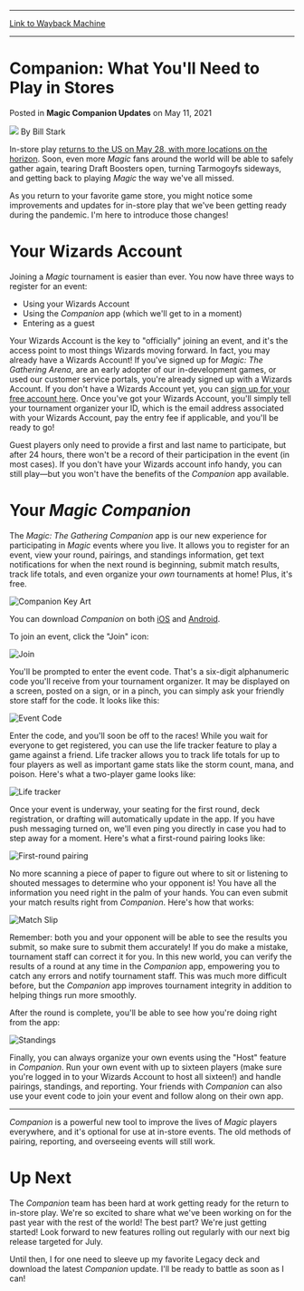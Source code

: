 
---
[Link to Wayback Machine](https://web.archive.org/web/20210511151829/https://magic.wizards.com/en/articles/archive/feature/companion-what-youll-need-play-stores-2021-05-11)

[_metadata_:wayback_url]:- "https://magic.wizards.com/en/articles/archive/feature/companion-what-youll-need-play-stores-2021-05-11"
[_metadata_:wayback_raw_url]:- "https://web.archive.org/web/20210511151829id_/https://magic.wizards.com/en/articles/archive/feature/companion-what-youll-need-play-stores-2021-05-11"
[_metadata_:wayback_capture_timestamp]:- "2021-05-11 15:18:29+00:00"
[_metadata_:publish_date]:- "2021-05-11"
[_metadata_:description]:- "Looking forward to playing at your local game store again? Want to run a draft night for your friends? Companion is our free app for you!"
[_metadata_:generator]:- "Drupal 7 (http://drupal.org)"
---


Companion: What You'll Need to Play in Stores
=============================================



 Posted in **Magic Companion Updates**
 on May 11, 2021 






![](https://media.magic.wizards.com/styles/auth_small/public/images/person/authorpic_BillStark.jpg)
By Bill Stark











In-store play [returns to the US on May 28, with more locations on the horizon](https://magic.wizards.com/en/articles/archive/news/welcome-summer-legend-2021-05-06). Soon, even more *Magic* fans around the world will be able to safely gather again, tearing Draft Boosters open, turning Tarmogoyfs sideways, and getting back to playing *Magic* the way we've all missed.


As you return to your favorite game store, you might notice some improvements and updates for in-store play that we've been getting ready during the pandemic. I'm here to introduce those changes!


Your Wizards Account
====================


Joining a *Magic* tournament is easier than ever. You now have three ways to register for an event:


* Using your Wizards Account
* Using the *Companion* app (which we'll get to in a moment)
* Entering as a guest

Your Wizards Account is the key to "officially" joining an event, and it's the access point to most things Wizards moving forward. In fact, you may already have a Wizards Account! If you've signed up for *Magic: The Gathering Arena*, are an early adopter of our in-development games, or used our customer service portals, you're already signed up with a Wizards Account. If you don't have a Wizards Account yet, you can [sign up for your free account here](https://myaccounts.wizards.com/). Once you've got your Wizards Account, you'll simply tell your tournament organizer your ID, which is the email address associated with your Wizards Account, pay the entry fee if applicable, and you'll be ready to go!


Guest players only need to provide a first and last name to participate, but after 24 hours, there won't be a record of their participation in the event (in most cases). If you don't have your Wizards account info handy, you can still play—but you won't have the benefits of the *Companion* app available.


Your *Magic* *Companion*
========================


The *Magic: The Gathering* *Companion* app is our new experience for participating in *Magic* events where you live. It allows you to register for an event, view your round, pairings, and standings information, get text notifications for when the next round is beginning, submit match results, track life totals, and even organize your *own* tournaments at home! Plus, it's free.


![Companion Key Art](https://media.wizards.com/2021/images/daily/sFprptgTuv.jpg)


You can download *Companion* on both [iOS](https://apps.apple.com/us/app/magic-the-gathering-companion/id1455161962?src=dailymtg) and [Android](https://play.google.com/store/apps/details?id=com.wizards.winter_orb&src=dailymtg).


To join an event, click the "Join" icon:


![Join](https://media.wizards.com/2021/images/daily/Article_Join.jpg)


You'll be prompted to enter the event code. That's a six-digit alphanumeric code you'll receive from your tournament organizer. It may be displayed on a screen, posted on a sign, or in a pinch, you can simply ask your friendly store staff for the code. It looks like this:


![Event Code](https://media.wizards.com/2021/images/daily/Article_Event%20Code.jpg)


Enter the code, and you'll soon be off to the races! While you wait for everyone to get registered, you can use the life tracker feature to play a game against a friend. Life tracker allows you to track life totals for up to four players as well as important game stats like the storm count, mana, and poison. Here's what a two-player game looks like:


![Life tracker](https://media.wizards.com/2021/images/daily/Article_Life%20Tracker.jpg)


Once your event is underway, your seating for the first round, deck registration, or drafting will automatically update in the app. If you have push messaging turned on, we'll even ping you directly in case you had to step away for a moment. Here's what a first-round pairing looks like:


![First-round pairing](https://media.wizards.com/2021/images/daily/Article_First%20Round%20Pairing.jpg)


No more scanning a piece of paper to figure out where to sit or listening to shouted messages to determine who your opponent is! You have all the information you need right in the palm of your hands. You can even submit your match results right from *Companion*. Here's how that works:


![Match Slip](https://media.wizards.com/2021/images/daily/Article_Match%20Slip.jpg)


Remember: both you and your opponent will be able to see the results you submit, so make sure to submit them accurately! If you do make a mistake, tournament staff can correct it for you. In this new world, you can verify the results of a round at any time in the *Companion* app, empowering you to catch any errors and notify tournament staff. This was much more difficult before, but the *Companion* app improves tournament integrity in addition to helping things run more smoothly.


After the round is complete, you'll be able to see how you're doing right from the app:


![Standings](https://media.wizards.com/2021/images/daily/Article_Standings.jpg)


Finally, you can always organize your own events using the "Host" feature in *Companion*. Run your own event with up to sixteen players (make sure you're logged in to your Wizards Account to host all sixteen!) and handle pairings, standings, and reporting. Your friends with *Companion* can also use your event code to join your event and follow along on their own app.




---

*Companion* is a powerful new tool to improve the lives of *Magic* players everywhere, and it's optional for use at in-store events. The old methods of pairing, reporting, and overseeing events will still work.


Up Next
=======


The *Companion* team has been hard at work getting ready for the return to in-store play. We're so excited to share what we've been working on for the past year with the rest of the world! The best part? We're just getting started! Look forward to new features rolling out regularly with our next big release targeted for July.


Until then, I for one need to sleeve up my favorite Legacy deck and download the latest *Companion* update. I'll be ready to battle as soon as I can!







